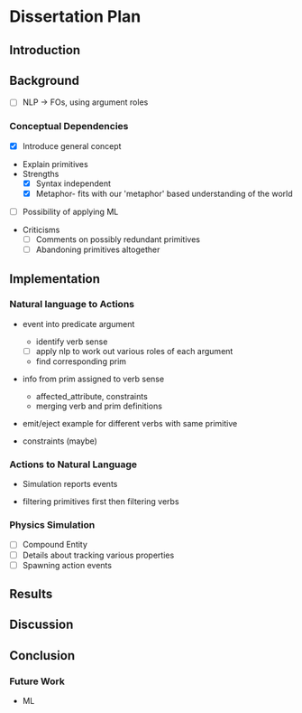 # Dissertation Plan

## Introduction
## Background
* [ ] NLP -> FOs, using argument roles

### Conceptual Dependencies
- [x] Introduce general concept
- Explain primitives
- Strengths
    - [X] Syntax independent
    - [x] Metaphor- fits with our 'metaphor' based understanding of the world
- [ ] Possibility of applying ML
- Criticisms
    - [ ] Comments on possibly redundant primitives
    - [ ] Abandoning primitives altogether

## Implementation
### Natural language to Actions
- event into predicate argument
    - identify verb sense
    - [ ] apply nlp to work out various roles of each argument
    - find corresponding prim

- info from prim assigned to verb sense
    - affected_attribute, constraints
    - merging verb and prim definitions

- emit/eject example for different verbs with same primitive

- constraints (maybe)

### Actions to Natural Language
- Simulation reports events

- filtering primitives first then filtering verbs
### Physics Simulation
- [ ] Compound Entity
- [ ] Details about tracking various properties
- [ ] Spawning action events

## Results

## Discussion

## Conclusion
### Future Work
- ML